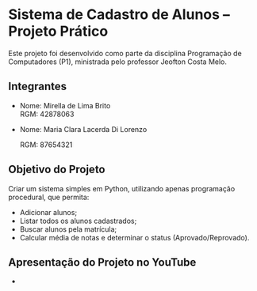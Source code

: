 #  Sistema de Cadastro de Alunos – Projeto Prático

Este projeto foi desenvolvido como parte da disciplina Programação de Computadores (P1), ministrada pelo professor Jeofton Costa Melo.

##  Integrantes

- Nome: Mirella de Lima Brito  
  RGM: 42878063

- Nome: Maria Clara Lacerda Di Lorenzo
  
  RGM: 87654321

##  Objetivo do Projeto

Criar um sistema simples em  Python, utilizando apenas programação procedural, que permita:

- Adicionar alunos;
- Listar todos os alunos cadastrados;
- Buscar alunos pela matrícula;
- Calcular média de notas e determinar o status (Aprovado/Reprovado).
  
## Apresentação do Projeto no YouTube
-
